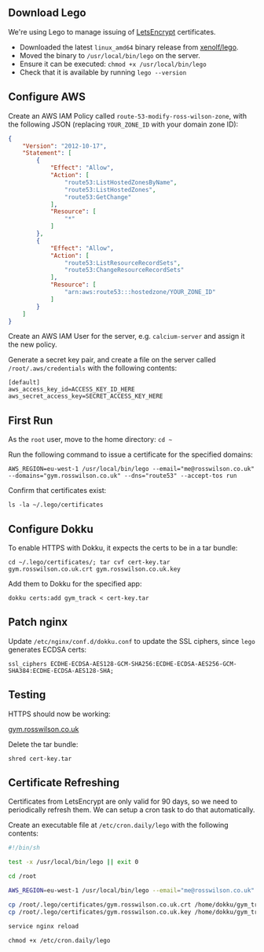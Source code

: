 ## Download Lego
We're using Lego to manage issuing of [LetsEncrypt](https://letsencrypt.org) certificates.

* Downloaded the latest `linux_amd64` binary release from [xenolf/lego](https://github.com/xenolf/lego/releases).
* Moved the binary to `/usr/local/bin/lego` on the server.
* Ensure it can be executed: `chmod +x /usr/local/bin/lego`
* Check that it is available by running `lego --version`

## Configure AWS

Create an AWS IAM Policy called `route-53-modify-ross-wilson-zone`, with the following JSON
(replacing `YOUR_ZONE_ID` with your domain zone ID):

```json
{
    "Version": "2012-10-17",
    "Statement": [
        {
            "Effect": "Allow",
            "Action": [
                "route53:ListHostedZonesByName",
                "route53:ListHostedZones",
                "route53:GetChange"
            ],
            "Resource": [
                "*"
            ]
        },
        {
            "Effect": "Allow",
            "Action": [
                "route53:ListResourceRecordSets",
                "route53:ChangeResourceRecordSets"
            ],
            "Resource": [
                "arn:aws:route53:::hostedzone/YOUR_ZONE_ID"
            ]
        }
    ]
}
```

Create an AWS IAM User for the server, e.g. `calcium-server` and assign it the new policy.

Generate a secret key pair, and create a file on the server called `/root/.aws/credentials` with the following contents:

```
[default]
aws_access_key_id=ACCESS_KEY_ID_HERE
aws_secret_access_key=SECRET_ACCESS_KEY_HERE
```

## First Run

As the `root` user, move to the home directory: `cd ~`

Run the following command to issue a certificate for the specified domains:

```
AWS_REGION=eu-west-1 /usr/local/bin/lego --email="me@rosswilson.co.uk" --domains="gym.rosswilson.co.uk" --dns="route53" --accept-tos run
```

Confirm that certificates exist:

`ls -la ~/.lego/certificates`

## Configure Dokku

To enable HTTPS with Dokku, it expects the certs to be in a tar bundle:

`cd ~/.lego/certificates/; tar cvf cert-key.tar gym.rosswilson.co.uk.crt gym.rosswilson.co.uk.key`

Add them to Dokku for the specified app:

`dokku certs:add gym_track < cert-key.tar`

## Patch nginx

Update `/etc/nginx/conf.d/dokku.conf` to update the SSL ciphers, since `lego` generates ECDSA certs:

```
ssl_ciphers ECDHE-ECDSA-AES128-GCM-SHA256:ECDHE-ECDSA-AES256-GCM-SHA384:ECDHE-ECDSA-AES128-SHA;
```

## Testing

HTTPS should now be working:

[gym.rosswilson.co.uk](https://gym.rosswilson.co.uk)

Delete the tar bundle:

`shred cert-key.tar`

## Certificate Refreshing

Certificates from LetsEncrypt are only valid for 90 days, so we need to periodically refresh them. We can setup a cron task to do that automatically.

Create an executable file at `/etc/cron.daily/lego` with the following contents:

```sh
#!/bin/sh

test -x /usr/local/bin/lego || exit 0

cd /root

AWS_REGION=eu-west-1 /usr/local/bin/lego --email="me@rosswilson.co.uk" --domains="gym.rosswilson.co.uk" --dns="route53" --accept-tos renew --days 30

cp /root/.lego/certificates/gym.rosswilson.co.uk.crt /home/dokku/gym_track/tls/server.crt
cp /root/.lego/certificates/gym.rosswilson.co.uk.key /home/dokku/gym_track/tls/server.key

service nginx reload
```

`chmod +x /etc/cron.daily/lego`